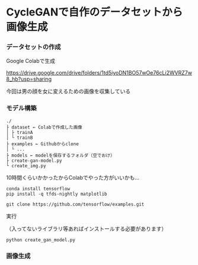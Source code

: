 # CycleGANで自作のデータセットから画像生成
### データセットの作成

Google Colabで生成

https://drive.google.com/drive/folders/1td5iyoDN1BO57wOe76cLi2WVRZ7w8_hb?usp=sharing

今回は男の顔を女に変えるための画像を収集している

### モデル構築
```
./
├ dataset ← Colabで作成した画像
│ ├ trainA
│ └ trainB
├ examples ← Githubからclone
│ └ ...
├ models ← modelを保存するフォルダ（空でおけ）
├ create-gan-model.py
└ create_img.py
```
10時間くらいかかったからColabでやった方がいいかも...
```
conda install tensorflow
pip install -q tfds-nightly matplotlib

git clone https://github.com/tensorflow/examples.git
```

実行

（入ってないライブラリ等あればインストールする必要があります）
```
python create_gan_model.py
```

### 画像生成

